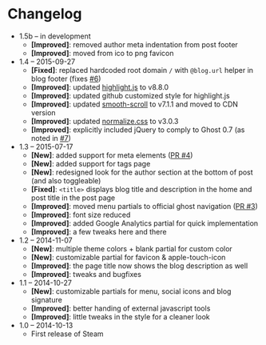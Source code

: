 # Changelog

* 1.5b – in development
    * **[Improved]**: removed author meta indentation from post footer
    * **[Improved]**: moved from ico to png favicon
* 1.4 – 2015-09-27
    * **[Fixed]**: replaced hardcoded root domain `/` with `@blog.url` helper in blog footer (fixes [#6](https://github.com/epistrephein/Steam/issues/6))
    * **[Improved]**: updated [highlight.js](https://highlightjs.org) to v8.8.0
    * **[Improved]**: updated github customized style for highlight.js
    * **[Improved]**: updated [smooth-scroll](https://github.com/cferdinandi/smooth-scroll) to v7.1.1 and moved to CDN version
    * **[Improved]**: updated [normalize.css](http://necolas.github.io/normalize.css/) to v3.0.3
    * **[Improved]**: explicitly included jQuery to comply to Ghost 0.7 (as noted in [#7](https://github.com/epistrephein/Steam/issues/7))
* 1.3 – 2015-07-17
    * **[New]**: added support for meta elements ([PR #4](https://github.com/epistrephein/Steam/pull/4))
    * **[New]**: added support for tags page
    * **[New]**: redesigned look for the author section at the bottom of post (and also toggleable)
    * **[Fixed]**: `<title>` displays blog title and description in the home and post title in the post page
    * **[Improved]**: moved menu partials to official ghost navigation ([PR #3](https://github.com/epistrephein/Steam/pull/3))
    * **[Improved]**: font size reduced
    * **[Improved]**: added Google Analytics partial for quick implementation
    * **[Improved]**: a few tweaks here and there
* 1.2 – 2014-11-07
    * **[New]**: multiple theme colors + blank partial for custom color
    * **[New]**: customizable partial for favicon & apple-touch-icon
    * **[Improved]**: the page title now shows the blog description as well
    * **[Improved]**: tweaks and bugfixes
* 1.1 – 2014-10-27
    * **[New]**: customizable partials for menu, social icons and blog signature
    * **[Improved]**: better handing of external javascript tools
    * **[Improved]**: little tweaks in the style for a cleaner look
* 1.0 – 2014-10-13
    * First release of Steam
